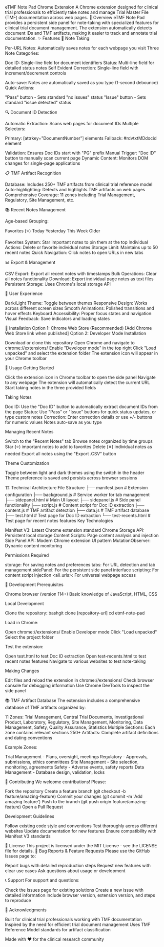 eTMF Note Pad Chrome Extension
A Chrome extension designed for clinical trial professionals to efficiently take notes and manage Trial Master File (TMF) documentation across web pages.
🎯 Overview
eTMF Note Pad provides a persistent side panel for note-taking with specialized features for clinical trial document management. The extension automatically detects document IDs and TMF artifacts, making it easier to track and annotate trial documentation.
✨ Features
📝 Note Taking

Per-URL Notes: Automatically saves notes for each webpage you visit
Three Note Categories:

Doc ID: Single-line field for document identifiers
Status: Multi-line field for detailed status notes
Self Evident Correction: Single-line field with increment/decrement controls


Auto-save: Notes are automatically saved as you type (1-second debounce)
Quick Actions:

"Pass" button - Sets standard "no issues" status
"Issue" button - Sets standard "issue detected" status



🔍 Document ID Detection

Automatic Extraction: Scans web pages for document IDs
Multiple Selectors:

Primary: [attrkey="DocumentNumber"] elements
Fallback: #rdvtxtMDdocid element


Validation: Ensures Doc IDs start with "PG" prefix
Manual Trigger: "Doc ID" button to manually scan current page
Dynamic Content: Monitors DOM changes for single-page applications

📋 TMF Artifact Recognition

Database: Includes 250+ TMF artifacts from clinical trial reference model
Auto-highlighting: Detects and highlights TMF artifacts on web pages
Comprehensive Coverage: 11 zones including Trial Management, Regulatory, Site Management, etc.

📚 Recent Notes Management

Age-based Grouping:

Favorites (⭐)
Today
Yesterday
This Week
Older


Favorites System: Star important notes to pin them at the top
Individual Actions: Delete or favorite individual notes
Storage Limit: Maintains up to 50 recent notes
Quick Navigation: Click notes to open URLs in new tabs

📊 Export & Management

CSV Export: Export all recent notes with timestamps
Bulk Operations: Clear all notes functionality
Download: Export individual page notes as text files
Persistent Storage: Uses Chrome's local storage API

🎨 User Experience

Dark/Light Theme: Toggle between themes
Responsive Design: Works across different screen sizes
Smooth Animations: Polished transitions and hover effects
Keyboard Accessibility: Proper focus states and navigation
Visual Feedback: Save indicators and loading states

🚀 Installation
Option 1: Chrome Web Store (Recommended)
[Add Chrome Web Store link when published]
Option 2: Developer Mode Installation

Download or clone this repository
Open Chrome and navigate to chrome://extensions/
Enable "Developer mode" in the top right
Click "Load unpacked" and select the extension folder
The extension icon will appear in your Chrome toolbar

📖 Usage
Getting Started

Click the extension icon in Chrome toolbar to open the side panel
Navigate to any webpage
The extension will automatically detect the current URL
Start taking notes in the three provided fields

Taking Notes

Doc ID: Use the "Doc ID" button to automatically extract document IDs from the page
Status: Use "Pass" or "Issue" buttons for quick status updates, or type custom notes
Correction: Enter correction details or use +/- buttons for numeric values
Notes auto-save as you type

Managing Recent Notes

Switch to the "Recent Notes" tab
Browse notes organized by time groups
Star (⭐) important notes to add to favorites
Delete (✕) individual notes as needed
Export all notes using the "Export .CSV" button

Theme Customization

Toggle between light and dark themes using the switch in the header
Theme preference is saved and persists across browser sessions

🏗️ Technical Architecture
File Structure
├── manifest.json          # Extension configuration
├── background.js          # Service worker for tab management
├── sidepanel.html         # Main UI layout
├── sidepanel.js           # Side panel functionality
├── script.js              # Content script for Doc ID extraction
├── content.js             # TMF artifact detection
├── data.js                # TMF artifact database
├── test.html              # Test page for Doc ID extraction
└── test-recents.html      # Test page for recent notes features
Key Technologies

Manifest V3: Latest Chrome extension standard
Chrome Storage API: Persistent local storage
Content Scripts: Page content analysis and injection
Side Panel API: Modern Chrome extension UI pattern
MutationObserver: Dynamic content monitoring

Permissions Required

storage: For saving notes and preferences
tabs: For URL detection and tab management
sidePanel: For the persistent side panel interface
scripting: For content script injection
<all_urls>: For universal webpage access

🔧 Development
Prerequisites

Chrome browser (version 114+)
Basic knowledge of JavaScript, HTML, CSS

Local Development

Clone the repository:
bashgit clone [repository-url]
cd etmf-note-pad

Load in Chrome:

Open chrome://extensions/
Enable Developer mode
Click "Load unpacked"
Select the project folder


Test the extension:

Open test.html to test Doc ID extraction
Open test-recents.html to test recent notes features
Navigate to various websites to test note-taking



Making Changes

Edit files and reload the extension in chrome://extensions/
Check browser console for debugging information
Use Chrome DevTools to inspect the side panel

📚 TMF Artifact Database
The extension includes a comprehensive database of TMF artifacts organized by:

11 Zones: Trial Management, Central Trial Documents, Investigational Product, Laboratory, Regulatory, Site Management, Monitoring, Data Management, Safety, Quality Assurance, Statistics
Multiple Sections: Each zone contains relevant sections
250+ Artifacts: Complete artifact definitions and dating conventions

Example Zones:

Trial Management - Plans, oversight, meetings
Regulatory - Approvals, submissions, ethics committees
Site Management - Site selection, monitoring, agreements
Safety - Adverse events, safety reports
Data Management - Database design, validation, locks

🤝 Contributing
We welcome contributions! Please:

Fork the repository
Create a feature branch (git checkout -b feature/amazing-feature)
Commit your changes (git commit -m 'Add amazing feature')
Push to the branch (git push origin feature/amazing-feature)
Open a Pull Request

Development Guidelines

Follow existing code style and conventions
Test thoroughly across different websites
Update documentation for new features
Ensure compatibility with Manifest V3 standards

📄 License
This project is licensed under the MIT License - see the LICENSE file for details.
🐛 Bug Reports & Feature Requests
Please use the GitHub Issues page to:

Report bugs with detailed reproduction steps
Request new features with clear use cases
Ask questions about usage or development

📞 Support
For support and questions:

Check the Issues page for existing solutions
Create a new issue with detailed information
Include browser version, extension version, and steps to reproduce

🙏 Acknowledgments

Built for clinical trial professionals working with TMF documentation
Inspired by the need for efficient trial document management
Uses TMF Reference Model standards for artifact classification


Made with ❤️ for the clinical research community
